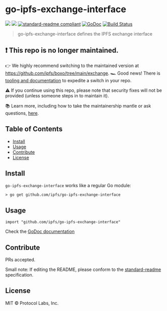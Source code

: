 # go-ipfs-exchange-interface

[![](https://img.shields.io/badge/made%20by-Protocol%20Labs-blue.svg?style=flat-square)](http://ipn.io)
[![](https://img.shields.io/badge/project-IPFS-blue.svg?style=flat-square)](http://ipfs.io/)
[![standard-readme compliant](https://img.shields.io/badge/standard--readme-OK-green.svg?style=flat-square)](https://github.com/RichardLitt/standard-readme)
[![GoDoc](https://godoc.org/github.com/ipfs/go-ipfs-exchange-interface?status.svg)](https://godoc.org/github.com/ipfs/go-ipfs-exchange-interface)
[![Build Status](https://travis-ci.org/ipfs/go-ipfs-exchange-interface.svg?branch=master)](https://travis-ci.org/ipfs/go-ipfs-exchange-interface)

> go-ipfs-exchange-interface defines the IPFS exchange interface

## ❗ This repo is no longer maintained.
👉 We highly recommend switching to the maintained version at https://github.com/ipfs/boxo/tree/main/exchange.
🏎️ Good news!  There is [tooling and documentation](https://github.com/ipfs/boxo#migrating-to-boxo) to expedite a switch in your repo. 

⚠️ If you continue using this repo, please note that security fixes will not be provided (unless someone steps in to maintain it).

📚 Learn more, including how to take the maintainership mantle or ask questions, [here](https://github.com/ipfs/boxo/wiki/Copied-or-Migrated-Repos-FAQ).

## Table of Contents

- [Install](#install)
- [Usage](#usage)
- [Contribute](#contribute)
- [License](#license)

## Install

`go-ipfs-exchange-interface` works like a regular Go module:

```
> go get github.com/ipfs/go-ipfs-exchange-interface
```

## Usage

```
import "github.com/ipfs/go-ipfs-exchange-interface"
```

Check the [GoDoc documentation](https://godoc.org/github.com/ipfs/go-ipfs-exchange-interface)

## Contribute

PRs accepted.

Small note: If editing the README, please conform to the [standard-readme](https://github.com/RichardLitt/standard-readme) specification.

## License

MIT © Protocol Labs, Inc.
